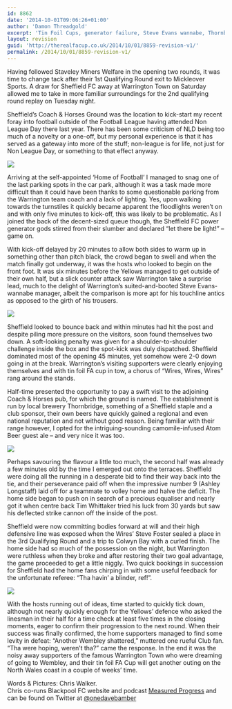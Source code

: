 ```yaml
---
id: 8862
date: '2014-10-01T09:06:26+01:00'
author: 'Damon Threadgold'
excerpt: 'Tin Foil Cups, generator failure, Steve Evans wannabe, Thornbridge beers. Chris Evans, on a seemingly unfortuate Sheffield FC.'
layout: revision
guid: 'http://therealfacup.co.uk/2014/10/01/8859-revision-v1/'
permalink: /2014/10/01/8859-revision-v1/
---
```


Having followed Staveley Miners Welfare in the opening two rounds, it was time to change tack after their 1st Qualifying Round exit to Mickleover Sports. A draw for Sheffield FC away at Warrington Town on Saturday allowed me to take in more familiar surroundings for the 2nd qualifying round replay on Tuesday night.

Sheffield’s Coach &amp; Horses Ground was the location to kick-start my recent foray into football outside of the Football League having attended Non League Day there last year. There has been some criticism of NLD being too much of a novelty or a one-off, but my personal experience is that it has served as a gateway into more of the stuff; non-league is for life, not just for Non League Day, or something to that effect anyway.

![](https://lh5.googleusercontent.com/-KG17JRBJT-g/VCu0UjzLmcI/AAAAAAAAE7M/qXvG7PZOs9I/s512/IMG_0807.JPG)

Arriving at the self-appointed ‘Home of Football’ I managed to snag one of the last parking spots in the car park, although it was a task made more difficult than it could have been thanks to some questionable parking from the Warrington team coach and a lack of lighting. Yes, upon walking towards the turnstiles it quickly became apparent the floodlights weren’t on and with only five minutes to kick-off, this was likely to be problematic. As I joined the back of the decent-sized queue though, the Sheffield FC power generator gods stirred from their slumber and declared “let there be light!” – game on.

With kick-off delayed by 20 minutes to allow both sides to warm up in something other than pitch black, the crowd began to swell and when the match finally got underway, it was the hosts who looked to begin on the front foot. It was six minutes before the Yellows managed to get outside of their own half, but a slick counter attack saw Warrington take a surprise lead, much to the delight of Warrington’s suited-and-booted Steve Evans-wannabe manager, albeit the comparison is more apt for his touchline antics as opposed to the girth of his trousers.

![](https://lh5.googleusercontent.com/-jha7boWiiBI/VCu0UxAqXMI/AAAAAAAAE7I/OEaSPqDHCB8/s512/IMG_0820.JPG)

Sheffield looked to bounce back and within minutes had hit the post and despite piling more pressure on the visitors, soon found themselves two down. A soft-looking penalty was given for a shoulder-to-shoulder challenge inside the box and the spot-kick was duly dispatched. Sheffield dominated most of the opening 45 minutes, yet somehow were 2-0 down going in at the break. Warrington’s visiting supporters were clearly enjoying themselves and with tin foil FA cup in tow, a chorus of “Wires, Wires, Wires” rang around the stands.

Half-time presented the opportunity to pay a swift visit to the adjoining Coach &amp; Horses pub, for which the ground is named. The establishment is run by local brewery Thornbridge, something of a Sheffield staple and a club sponsor, their own beers have quickly gained a regional and even national reputation and not without good reason. Being familiar with their range however, I opted for the intriguing-sounding camomile-infused Atom Beer guest ale – and very nice it was too.

![](https://lh3.googleusercontent.com/--FqRlb6kwac/VCu0V2x0-RI/AAAAAAAAE7Q/0zJQwF4Rl4M/s512/IMG_0821.JPG)

Perhaps savouring the flavour a little too much, the second half was already a few minutes old by the time I emerged out onto the terraces. Sheffield were doing all the running in a desperate bid to find their way back into the tie, and their perseverance paid off when the impressive number 9 (Ashley Longstaff) laid off for a teammate to volley home and halve the deficit. The home side began to push on in search of a precious equaliser and nearly got it when centre back Tim Whittaker tried his luck from 30 yards but saw his deflected strike cannon off the inside of the post.

Sheffield were now committing bodies forward at will and their high defensive line was exposed when the Wires’ Steve Foster sealed a place in the 3rd Qualifying Round and a trip to Colwyn Bay with a curled finish. The home side had so much of the possession on the night, but Warrington were ruthless when they broke and after restoring their two goal advantage, the game proceeded to get a little niggly. Two quick bookings in succession for Sheffield had the home fans chirping in with some useful feedback for the unfortunate referee: “Tha havin’ a blinder, ref!”.

![](https://lh3.googleusercontent.com/-3nTehparwAo/VCu0WCofoXI/AAAAAAAAE7Y/cjwBn1RMVzM/s512/IMG_0822.JPG)

With the hosts running out of ideas, time started to quickly tick down, although not nearly quickly enough for the Yellows’ defence who asked the linesman in their half for a time check at least five times in the closing moments, eager to confirm their progression to the next round. When their success was finally confirmed, the home supporters managed to find some levity in defeat: “Another Wembley shattered,” muttered one rueful Club fan. “Tha were hoping, weren’t tha?” came the response. In the end it was the noisy away supporters of the famous Warrington Town who were dreaming of going to Wembley, and their tin foil FA Cup will get another outing on the North Wales coast in a couple of weeks’ time.

Words &amp; Pictures: Chris Walker.  
Chris co-runs Blackpool FC website and podcast [Measured Progress](http://measuredprogress.co.uk/) and can be found on Twitter at [@onedavebamber](https://twitter.com/onedavebamber)